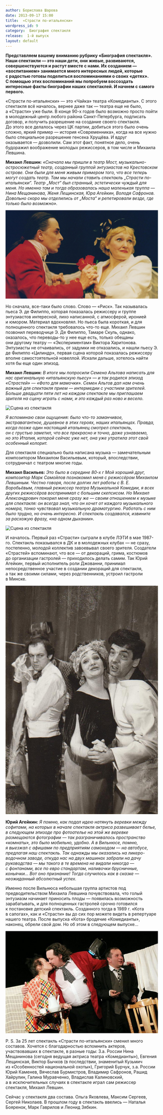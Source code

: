 ```yaml
---
author: Борислава Шарова
date: 2013-09-17 15:00
title:  «Страсти по-итальянски»
wordpress_id: 9
category:  Биография спектакля
release:  1-й выпуск
layout: default
---
```


**Представляем вашему вниманию рубрику «Биография спектакля». Наши спектакли — это наши дети, они живые, развиваются, совершенствуются и растут вместе с нами. Их созданием — «воспитанием» занимается много интересных людей, которые с радостью готовы поделиться воспоминаниями о своих «детях». С помощью этих воспоминаний мы попробуем воссоздать интересные факты биографии наших спектаклей. И начнем с самого первого.**

«Страсти по-итальянски» — это «Чайка» театра «Комедианты». С этого спектакля всё началось, вернее даже так — театра еще не было, а «Страсти» уже были. В конце 90-х годов было возможно просто пойти в молодежный центр любого района Санкт-Петербурга, подписать договор, и получить разрешение на создание своего спектакля. До этого все делалось через ЦК партии, добиться этого было очень сложно, яркий пример — история «Современника», когда на все нужно было специальное разрешение генсека Хрущёва. И вдруг оказывается — дозволили. Сам этот факт, понятное дело, очень будоражил воображение молодых режиссеров, в том числе и Михаила Левшина.


**Михаил Левшин:** _«Сначала мы пришли в театр Мост, музыкально-остросюжетный театр, созданный группой энтузиастов на Крестовском острове. Они были для меня живым примером того, что все теперь могут создать театр. Там мы начали ставить спектакль „Страсти по-итальянски“. Театр „Мост“ был странный, эстетически чуждый для меня. Но именно там и тогда образовалась наша маленькая труппа — Нина Мещанинова, Женя Лещинская, Юра Агейкин, Володя Сафронов. Довольно скоро мы отделились от „Моста“ и репетировали везде, где только было возможно»._

![«Страсти по-итальянски». Сцена из спектакля.][95]

Но сначала, все-таки было слово. Слово — «Риск». Так называлась пьеса Э. де Филиппо, которая показалась режиссеру и группе энтузиастов интересной, лихо написанной, с атмосферой, иронией и юмором. Материал вдохновлял. Но пьеса была короткая, и для полноценного спектакля требовалось что-то еще. Михаил Левшин позвонил переводчице Э. Де Филиппо, Тамаре Скуль, однако, оказалось, что переводы-то у нее еще есть, только обещаны они другому театру — «Экспериментам» Виктора Харитонова. Энтузиасты не отчаивались, от задумки не отказались, и нашли пьесу Э. де Филиппо «Цилиндр», первая сцена которой показалась режиссеру вполне самостоятельной новеллой. Искали дальше, хотелось найти хотя бы еще один эпизод.

**Михаил Левшин:** _В итоге мы попросили Семена Альтова написать для нас оригинальную «итальянскую пьесу» — и так родился эпизод «Страстей» — «Фото для мамочки». Семен Альтов дал нам очень важный для спектакля прием — интермедии с участием зрителей. Больше двадцати пяти лет на каждом спектакле мы приглашаем зрителя на сцену играть с нами, и это каждый раз ново и весело._

![][94]

_Я вспоминаю свои ощущения: было что-то заманчивое, экстравагантное, душевное в этих героях, наших итальянцах. Правда, когда позже один настоящий итальянец смотрел спектакль, он с грустью заметил, что все прекрасно и точно, даже узнаваемо, но это Италия, которой сейчас уже нет, она уже утратила этот свой особенный колорит._

Для спектакля специально была написана музыка — замечательным композитором Михаилом Васильевым, который, впоследствии, сотрудничал с театром многие годы.

**Михаил Васильев:** _Это было в середине 80-х г Мой хороший друг, композитор Марк Самойлов познакомил меня с режиссёром Михаилом Левшиным. Честно говоря, после долгих лет работы с В. Е. Воробьёвым, главный режиссер театра Музыкальной Комедии, я всех других режиссёров воспринимал с большим скепсисом. Но Михаил Александрович покорил меня сразу же — своим отношением к музыке для спектакля: он всегда знал, что он хочет от каждого музыкального номера, тонко чувствовал музыкальную драматургию. Работать с ним было трудно, но очень интересно. И спектакль создавался, извините за расхожую фразу, «на одном дыхании»._

![][93]

И началось. Первый раз «Страсти» сыграли в клубе ЛЭТИ в мае 1987-го. Спектакль показывался в ДК и в молодежных клубах — не сразу, постепенно, молодой коллектив завоевывал своего зрителя. Создатели «Страстей» вспоминают, что все — от декораций, грима, костюмов до организации гастролей — приходилось делать самим. Так Юрий Агейкин, первый исполнитель роли Джованни, принимал непосредственное участие в создании декораций для спектакля, а так же своими силами, через родственников, устроил гастроли в Минске.

![Сцена из спектакля, 1992 г.][92]

**Юрий Агейкин:** _Я помню, как подал идею натянуть веревки между софитами, на которых в начале спектакля актриса развешивает белье, в следующем эпизоде про фотоателье на этой же веревке размещаются фотографии — так разграничивалось пространство «комнаты», это было мобильно, удобно. А в Вильнюсе, помню, я выезжал с афишами по предприятиям самоходом — на автобусе, предлагая наш спектакль. Так однажды мы оказались на ликеро-водочном заводе, откуда нас на двух машинах забрали на дачу руководства — мы такого в те времена не видали никогда — с фонтанами, все по евро стандартам, наливочки брусничные, коньячки… Вот оно признание! Тогда случилось как в сказке — неожиданный абсолютный успех._

Именно после Вильнюса небольшая группа артистов под предводительством Михаила Левшина почувствовала, что голый энтузиазм начинает приносить плоды — появилась возможность зарабатывать, и для полноценных гастролей срочно готовился к постановке детский спектакль. Созданного тогда в 1989 г. «Кота в сапогах», как и «Страсти» вы до сих пор можете видеть в репертуаре нашего театра. После выпуска «Кота» бродячие «Комедианты», наконец, обрели свой дом. Но об этом в следующем выпуске…

![«Страсти по-итальянски». Современность.][119]

P. S. За 25 лет спектакль «Страсти по-итальянски» сменил много составов. Хочется с благодарностью вспомнить актеров, участвовавших в спектакле, в разные годы: З.а. России Нина Мещанинова (сегодня ведущая актриса театра «Комедианты»), Евгения Лещинская, Виктор Бычков (в последствии, знаменитый Кузьмич из «Особенностей национальной охоты»), Григорий Бурчук, з.а. России Юрий Каменев, Вячеслав Бурмистров, Владимир Сафронов, Рашид Хайрулин, Галина Муравченко, Владислав Калиновский, а в исключительных случаях в спектакле играл сам режиссер спектакля, Михаил Левшин.

Сейчас у спектакля два состава. Ольга Яковлева, Максим Сергеев, Сергей Николаев. В прошлом году в спектакль ввелись — Наталья Бояренок, Марк Гаврилов и Леонид Зябкин.

[95]:  ./strasti-2.jpg "«Страсти по-итальянски». Сцена из спектакля"
[94]:  ./strasti-1.jpg "Сцена из спектакля"
[93]:  ./strasti-4.jpg "Сцена из спектакля"
[92]:  ./strasti-3.jpg "Сцена из спектакля, 1992 г."
[119]: ./strasti-5.jpg "«Страсти по-итальянски». Современность."